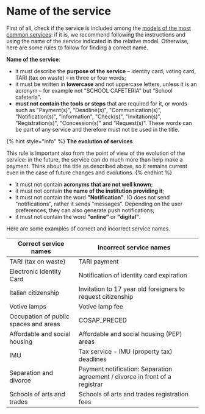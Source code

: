 # Name of the service

First of all, check if the service is included among the [models of the most common services](../../catalogo-dei-servizi-e-modelli/i-modelli-dei-servizi-piu-frequenti/): if it is, we recommend following the instructions and using the name of the service indicated in the relative model. Otherwise, here are some rules to follow for finding a correct name. 

**Name of the service**:

* it must describe the **purpose of the service** – identity card, voting card, TARI (tax on waste) – in three or four words;
* it must be written in **lowercase** and not uppercase letters, unless it is an acronym – for example not "SCHOOL CAFETERIA" but “School cafeteria".
* **must not contain the tools or steps** that are required for it, or words such as "Payment(s)", "Deadline(s)", "Communication(s)”, "Notification(s)", "Information", "Check(s)", "Invitation(s)", "Registration(s)", "Concession(s)" and "Request(s)". These words can be part of any service and therefore must not be used in the title.

{% hint style="info" %}
**The evolution of services**

This rule is important also from the point of view of the evolution of the service: in the future, the service can do much more than help make a payment. Think about the title as described above, so it remains current even in the case of future changes and evolutions.
{% endhint %}

* it must not contain **acronyms that are not well known**; 
* it must not contain **the name of the institution providing it**;
* it must not contain the word **"Notification"**. IO does not send "notifications", rather it sends "messages". Depending on the user preferences, they can also generate push notifications;
* it must not contain the word **"online”** or **"digital"**.

Here are some examples of correct and incorrect service names.

<table><thead><tr><th>Correct service names</th><th>Incorrect service names</th><th data-hidden></th></tr></thead><tbody><tr><td>TARI (tax on waste)</td><td>TARI payment</td><td></td></tr><tr><td>Electronic Identity Card</td><td>Notification of identity card expiration</td><td></td></tr><tr><td>Italian citizenship</td><td>Invitation to 17 year old foreigners to request citizenship</td><td></td></tr><tr><td>Votive lamps</td><td>Votive lamp fee</td><td></td></tr><tr><td>Occupation of public spaces and areas</td><td>COSAP_PRECED</td><td></td></tr><tr><td>Affordable and social housing</td><td>Affordable and social housing (PEP) areas</td><td></td></tr><tr><td>IMU</td><td>Tax service - IMU (property tax) deadlines</td><td></td></tr><tr><td>Separation and divorce</td><td>Payment notification: Separation agreement / divorce in front of a registrar</td><td></td></tr><tr><td>Schools of arts and trades</td><td>Schools of arts and trades registration fees</td><td></td></tr></tbody></table>
